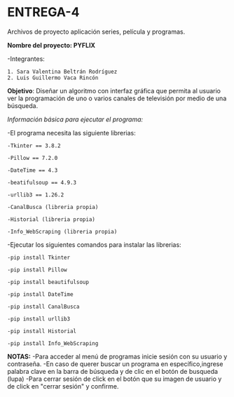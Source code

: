 # ENTREGA-4

Archivos de proyecto aplicación series, película y programas.

**Nombre del proyecto: PYFLIX**

-Integrantes:

    1. Sara Valentina Beltrán Rodríguez
    2. Luis Guillermo Vaca Rincón 

**Objetivo**: Diseñar un algoritmo  con  interfaz gráfica que permita al usuario ver la programación 
de uno o varios canales de televisión por medio de una búsqueda.

*Información básica para ejecutar el programa:*

  -El programa necesita las siguiente librerias: 
  
    -Tkinter == 3.8.2
   
    -Pillow == 7.2.0
    
    -DateTime == 4.3
    
    -beatifulsoup == 4.9.3
    
    -urllib3 == 1.26.2
   
    -CanalBusca (libreria propia)
     
    -Historial (libreria propia)
    
    -Info_WebScraping (libreria propia)
    
  -Ejecutar los siguientes comandos para instalar las librerias:
  
    -pip install Tkinter
    
    -pip install Pillow
    
    -pip install beautifulsoup
    
    -pip install DateTime
    
    -pip install CanalBusca
    
    -pip install urllib3
    
    -pip install Historial
    
    -pip install Info_WebScraping
    
  **NOTAS:**
  -Para acceder al menú de programas inicie sesión con su usuario y contraseña.
  -En caso de querer buscar un programa en específico,ingrese palabra clave en la barra de búsqueda y de clic en el botón de busqueda (lupa)
  -Para cerrar sesión de click en el botón que su imagen de usuario y de click en "cerrar sesión" y confirme.
  
